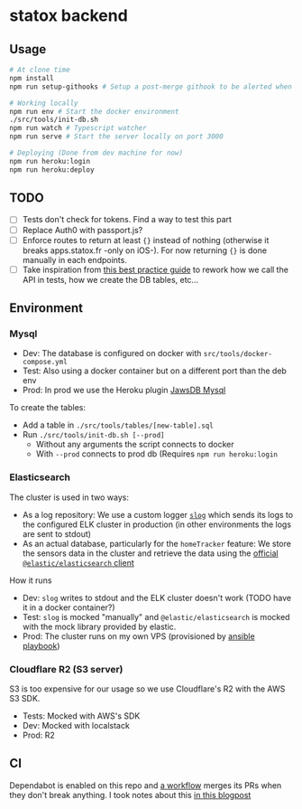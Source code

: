 # statox backend

## Usage

```bash
# At clone time
npm install
npm run setup-githooks # Setup a post-merge githook to be alerted when dependabot merged a PR

# Working locally
npm run env # Start the docker environment
./src/tools/init-db.sh
npm run watch # Typescript watcher
npm run serve # Start the server locally on port 3000

# Deploying (Done from dev machine for now)
npm run heroku:login
npm run heroku:deploy
```

## TODO

-   [ ] Tests don't check for tokens. Find a way to test this part
-   [ ] Replace Auth0 with passport.js?
-   [ ] Enforce routes to return at least `{}` instead of nothing (otherwise it breaks apps.statox.fr -only on iOS-). For now returning `{}` is done manually in each endpoints.
-   [ ] Take inspiration from [this best practice guide](https://github.com/testjavascript/nodejs-integration-tests-best-practices) to rework how we call the API in tests, how we create the DB tables, etc...

## Environment

### Mysql

-   Dev: The database is configured on docker with `src/tools/docker-compose.yml`
-   Test: Also using a docker container but on a different port than the deb env
-   Prod: In prod we use the Heroku plugin [JawsDB Mysql](https://elements.heroku.com/addons/jawsdb)

To create the tables:

-   Add a table in `./src/tools/tables/[new-table].sql`
-   Run `./src/tools/init-db.sh [--prod]`
    -   Without any arguments the script connects to docker
    -   With `--prod` connects to prod db (Requires `npm run heroku:login`

### Elasticsearch

The cluster is used in two ways:

-   As a log repository: We use a custom logger [`slog`](./src/libs/modules/logging) which sends its logs to the configured ELK cluster in production (in other environments the logs are sent to stdout)
-   As an actual database, particularly for the `homeTracker` feature: We store the sensors data in the cluster and retrieve the data using the [official `@elastic/elasticsearch` client](https://www.npmjs.com/package/@elastic/elasticsearch)

How it runs

-   Dev: `slog` writes to stdout and the ELK cluster doesn't work (TODO have it in a docker container?)
-   Test: `slog` is mocked "manually" and `@elastic/elasticsearch` is mocked with the mock library provided by elastic.
-   Prod: The cluster runs on my own VPS (provisioned by [ansible playbook](https://github.com/statox/setup))

### Cloudflare R2 (S3 server)

S3 is too expensive for our usage so we use Cloudflare's R2 with the AWS S3 SDK.

-   Tests: Mocked with AWS's SDK
-   Dev: Mocked with localstack
-   Prod: R2

## CI
Dependabot is enabled on this repo and [a workflow](./.github/workflow/dependabot-auto-merge.yml) merges its PRs when they don't break anything. I took notes about this [in this blogpost](https://www.statox.fr/posts/2024/04/github_dependabot_auto_merge/)
